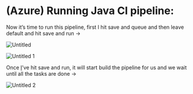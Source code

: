 # (Azure) Running Java CI pipeline:

Now it’s time to run this pipeline, first I hit save and queue and then leave default and hit save and run →

![Untitled](https://user-images.githubusercontent.com/42151912/209809939-3bd41213-ca96-4a7b-8ff3-c7487613d242.png)



![Untitled 1](https://user-images.githubusercontent.com/42151912/209810079-3121d49b-26ba-43cc-af18-743612953bcf.png)



Once [I](http://I.ve)’ve hit save and run, it will start build the pipeline for us and we wait until all the tasks are done → 

![Untitled 2](https://user-images.githubusercontent.com/42151912/209810112-4f8ee20c-76ae-4583-ab65-07932e70aed0.png)
